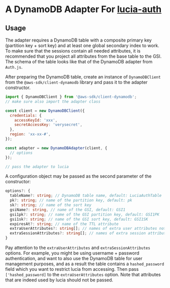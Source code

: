 # A DynamoDB Adapter For [lucia-auth](https://github.com/lucia-auth/lucia)

## Usage

The adapter requires a DynamoDB table with a composite primary key (partition key + sort key) and at least one global secondary index to work. To make sure that the sessions contain all needed attributes, it is recommended that you project all attributes from the base table to the GSI. The schema of the table looks like that of the DynamoDB adapter from `Auth.js`.

After preparing the DynamoDB table, create an instance of `DynamoDBClient` from the `@aws-sdk/client-dynamodb` library and pass it to the adapter constructor.

```javascript
import { DynamoDBClient } from '@aws-sdk/client-dynamodb';
// make sure also import the adapter class

const client = new DynamoDBClient({
  credentials: {
    accessKeyId: 'xxx',
    secretAccessKey: 'verysecret',
  },
  region: 'xx-xx-#',
});

const adapter = new DynamoDBAdapter(client, {
  // options
});

// pass the adapter to lucia

```

A configuration object may be passed as the second parameter of the constructor:

```typescript
options?: {
  tableName?: string; // DynamoDB table name, default: LuciaAuthTable
  pk?: string; // name of the partition key, default: pk
  sk?: string; // name of the sort key
  gsiName?: string, // name of the GSI, default: GSI1
  gsi1pk?: string; // name of the GSI partition key, default: GSI1PK
  gsi1sk?: string; // name of the GSI sort key, default: GSI1SK
  expiresAt?: string; // name of the TTL attribute
  extraUserAttributes?: string[]; // names of extra user attributes not used by lucia, default: []
  extraSessionAttributes?: string[]; // names of extra session attributes not used by lucia, default: []
}
```

Pay attention to the `extraUserAttributes` and `extraSessionAttributes` options. For example, you might be using username + password authentication, and want to also use the DynamoDB table for user management purposes, and as a result the table contains a `hashed_password` field which you want to restrict lucia from accessing. Then pass `['hashed_password]` to the `extraUserAttributes` option. Note that attributes that are indeed used by lucia should not be passed.

